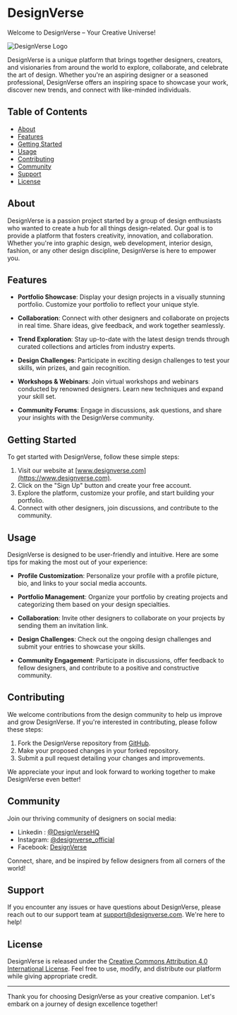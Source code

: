 # DesignVerse

Welcome to DesignVerse – Your Creative Universe!

![DesignVerse Logo](./assets/main_logo.png)

DesignVerse is a unique platform that brings together designers, creators, and visionaries from around the world to explore, collaborate, and celebrate the art of design. Whether you're an aspiring designer or a seasoned professional, DesignVerse offers an inspiring space to showcase your work, discover new trends, and connect with like-minded individuals.

## Table of Contents

- [About](#about)
- [Features](#features)
- [Getting Started](#getting-started)
- [Usage](#usage)
- [Contributing](#contributing)
- [Community](#community)
- [Support](#support)
- [License](#license)

## About

DesignVerse is a passion project started by a group of design enthusiasts who wanted to create a hub for all things design-related. Our goal is to provide a platform that fosters creativity, innovation, and collaboration. Whether you're into graphic design, web development, interior design, fashion, or any other design discipline, DesignVerse is here to empower you.

## Features

- **Portfolio Showcase**: Display your design projects in a visually stunning portfolio. Customize your portfolio to reflect your unique style.

- **Collaboration**: Connect with other designers and collaborate on projects in real time. Share ideas, give feedback, and work together seamlessly.

- **Trend Exploration**: Stay up-to-date with the latest design trends through curated collections and articles from industry experts.

- **Design Challenges**: Participate in exciting design challenges to test your skills, win prizes, and gain recognition.

- **Workshops & Webinars**: Join virtual workshops and webinars conducted by renowned designers. Learn new techniques and expand your skill set.

- **Community Forums**: Engage in discussions, ask questions, and share your insights with the DesignVerse community.

## Getting Started

To get started with DesignVerse, follow these simple steps:

1. Visit our website at [www.designverse.com](https://www.designverse.com).
2. Click on the "Sign Up" button and create your free account.
3. Explore the platform, customize your profile, and start building your portfolio.
4. Connect with other designers, join discussions, and contribute to the community.

## Usage

DesignVerse is designed to be user-friendly and intuitive. Here are some tips for making the most out of your experience:

- **Profile Customization**: Personalize your profile with a profile picture, bio, and links to your social media accounts.

- **Portfolio Management**: Organize your portfolio by creating projects and categorizing them based on your design specialties.

- **Collaboration**: Invite other designers to collaborate on your projects by sending them an invitation link.

- **Design Challenges**: Check out the ongoing design challenges and submit your entries to showcase your skills.

- **Community Engagement**: Participate in discussions, offer feedback to fellow designers, and contribute to a positive and constructive community.

## Contributing

We welcome contributions from the design community to help us improve and grow DesignVerse. If you're interested in contributing, please follow these steps:

1. Fork the DesignVerse repository from [GitHub](https://github.com/Sa2003hil/DesignVerse).
2. Make your proposed changes in your forked repository.
3. Submit a pull request detailing your changes and improvements.

We appreciate your input and look forward to working together to make DesignVerse even better!

## Community

Join our thriving community of designers on social media:

- Linkedin : [@DesignVerseHQ](https://www.linkedin.com/company/designversesociety/)
- Instagram: [@designverse_official]()
- Facebook: [DesignVerse]()

Connect, share, and be inspired by fellow designers from all corners of the world!

## Support

If you encounter any issues or have questions about DesignVerse, please reach out to our support team at [support@designverse.com](mailto:support@designverse.com). We're here to help!

## License

DesignVerse is released under the [Creative Commons Attribution 4.0 International License](LICENSE.md). Feel free to use, modify, and distribute our platform while giving appropriate credit.

---

Thank you for choosing DesignVerse as your creative companion. Let's embark on a journey of design excellence together!
